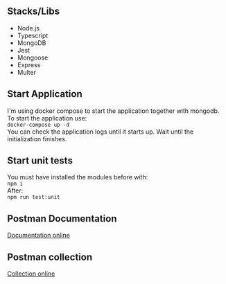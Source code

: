 ## Stacks/Libs
- Node.js
- Typescript
- MongoDB
- Jest
- Mongoose
- Express
- Multer

## Start Application
I'm using docker compose to start the application together with mongodb.<br>
To start the application use:<br>
`docker-compose up -d`<br>
You can check the application logs until it starts up.
Wait until the initialization finishes.

## Start unit tests
You must have installed the modules before with:<br>
`npm i`<br>
After:<br>
`npm run test:unit`

## Postman Documentation
[Documentation online](https://documenter.getpostman.com/view/12863884/UVR5rpYn)

## Postman collection
[Collection online](https://www.postman.com/monterxto/workspace/challenge/collection/12863884-8aaa4c48-cda1-47ed-92f5-55db7474544d)